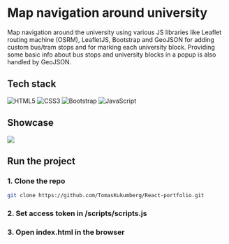 # Map navigation around university
Map navigation around the university using various JS libraries like Leaflet routing machine (OSRM), LeafletJS, Bootstrap and GeoJSON for adding custom bus/tram stops and for  marking each university block. Providing some basic info about bus stops and university blocks in a popup is also handled by GeoJSON.

## Tech stack
![HTML5](https://img.shields.io/badge/html5-%23E34F26.svg?style=for-the-badge&logo=html5&logoColor=white)
![CSS3](https://img.shields.io/badge/css3-%231572B6.svg?style=for-the-badge&logo=css3&logoColor=white)
![Bootstrap](https://img.shields.io/badge/bootstrap-%238511FA.svg?style=for-the-badge&logo=bootstrap&logoColor=white)
![JavaScript](https://img.shields.io/badge/javascript-%23323330.svg?style=for-the-badge&logo=javascript&logoColor=%23F7DF1E)

## Showcase
![](git_img/navigation.gif)

## Run the project
### 1. Clone the repo
```bash
git clone https://github.com/TomasKukumberg/React-portfolio.git
```
### 2. Set access token in /scripts/scripts.js
### 3. Open index.html in the browser
